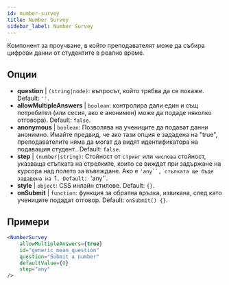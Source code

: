 ```yaml
---
id: number-survey
title: Number Survey
sidebar_label: Number Survey
---
```


Компонент за проучване, в който преподавателят може да събира цифрови данни от студентите в реално време.

## Опции

* __question__ | `(string|node)`: въпросът, който трябва да се покаже. Default: `''`.
* __allowMultipleAnswers__ | `boolean`: контролира дали един и същ потребител (или сесия, ако е анонимен) може да подаде няколко отговора). Default: `false`.
* __anonymous__ | `boolean`: Позволява на учениците да подават данни анонимно. Имайте предвид, че ако тази опция е зададена на "true", преподавателите няма да могат да видят идентификатора на подаващия студент.. Default: `false`.
* __step__ | `(number|string)`: Стойност от `стринг` или `числова` стойност, указваща стъпката на стрелките, които се виждат при задържане на курсора над полето за въвеждане. Ако е `'any``, стъпката ще бъде зададена на `1`. Default: `'any'`.
* __style__ | `object`: CSS инлайн стилове. Default: `{}`.
* __onSubmit__ | `function`: функция за обратна връзка, извикана, след като учениците подадат отговор. Default: `onSubmit() {}`.


## Примери

```jsx live
<NumberSurvey
    allowMultipleAnswers={true}
    id="generic_mean_question"
    question="Submit a number"
    defaultValue={0}
    step="any"
/>
```

